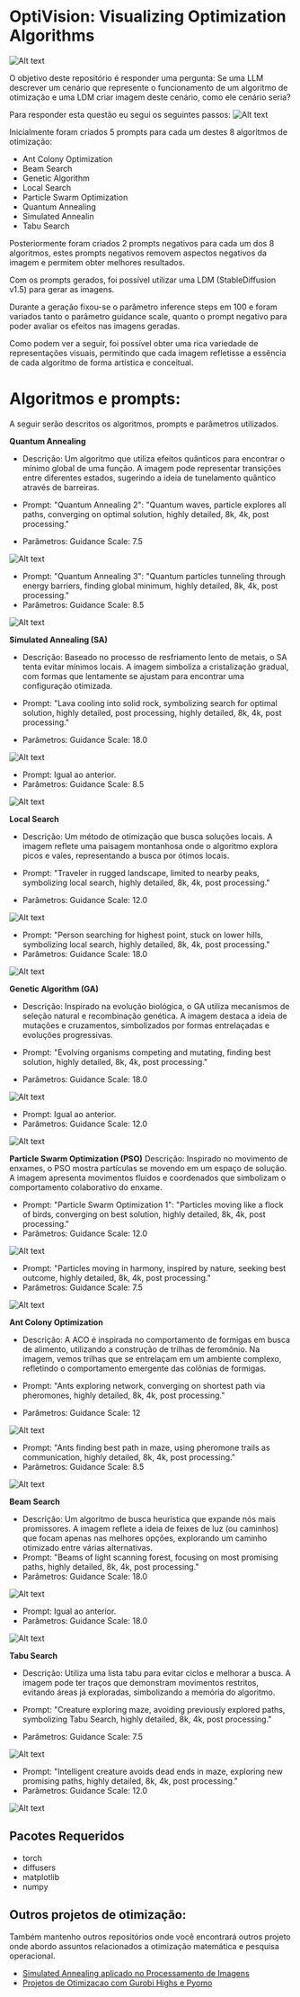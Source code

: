 # OptiVision: Visualizing Optimization Algorithms
![Alt text](images/cover.png)

O objetivo deste repositório é responder uma pergunta: Se uma LLM descrever um cenário que represente o funcionamento de um algoritmo de otimização e uma LDM criar imagem deste cenário, como ele cenário seria?

Para responder esta questão eu segui os seguintes passos:
![Alt text](images/explicação.png)

Inicialmente foram criados 5 prompts para cada um destes 8 algoritmos de otimização:
- Ant Colony Optimization
- Beam Search
- Genetic Algorithm
- Local Search
- Particle Swarm Optimization
- Quantum Annealing
- Simulated Annealin
- Tabu Search

Posteriormente foram criados 2 prompts negativos para cada um dos 8 algoritmos, estes prompts negativos removem aspectos negativos da imagem e permitem obter melhores resultados.

Com os prompts gerados, foi possível utilizar uma LDM (StableDiffusion v1.5) para gerar as imagens.

Durante a geração fixou-se o parâmetro inference steps em 100 e foram variados tanto o parâmetro guidance scale, quanto o prompt negativo para poder avaliar os efeitos nas imagens geradas.

Como podem ver a seguir, foi possível obter uma rica variedade de representações visuais, permitindo que cada imagem refletisse a essência de cada algoritmo de forma artística e conceitual.

# Algoritmos e prompts:
A seguir serão descritos os algoritmos, prompts e parâmetros utilizados.

**Quantum Annealing**
- Descrição: Um algoritmo que utiliza efeitos quânticos para encontrar o mínimo global de uma função. A imagem pode representar transições entre diferentes estados, sugerindo a ideia de tunelamento quântico através de barreiras.

- Prompt: "Quantum Annealing 2": "Quantum waves, particle explores all paths, converging on optimal solution, highly detailed, 8k, 4k, post processing."
- Parâmetros: Guidance Scale: 7.5
    
![Alt text](images/Quantum%20Annealing/Quantum%20Annealing%202_7.5_100_1.png)

- Prompt: "Quantum Annealing 3": "Quantum particles tunneling through energy barriers, finding global minimum, highly detailed, 8k, 4k, post processing."
- Parâmetros: Guidance Scale: 8.5

![Alt text](images/Quantum%20Annealing/Quantum%20Annealing%203_8.5_100_1.png)


**Simulated Annealing (SA)**
- Descrição: Baseado no processo de resfriamento lento de metais, o SA tenta evitar mínimos locais. A imagem simboliza a cristalização gradual, com formas que lentamente se ajustam para encontrar uma configuração otimizada.

- Prompt: "Lava cooling into solid rock, symbolizing search for optimal solution, highly detailed, post processing, highly detailed, 8k, 4k, post processing."
- Parâmetros: Guidance Scale: 18.0

![Alt text](images/Simulated%20Annealing/Simulated%20Annealing%201_18.0_100_1.png)
- Prompt: Igual ao anterior.
- Parâmetros: Guidance Scale: 8.5

![Alt text](images/Simulated%20Annealing/Simulated%20Annealing%201_8.5_100_1.png)

**Local Search**
- Descrição: Um método de otimização que busca soluções locais. A imagem reflete uma paisagem montanhosa onde o algoritmo explora picos e vales, representando a busca por ótimos locais.

- Prompt: "Traveler in rugged landscape, limited to nearby peaks, symbolizing local search, highly detailed, 8k, 4k, post processing."
- Parâmetros: Guidance Scale: 12.0

![Alt text](images/Local%20Search/Local%20Search%203_12.0_100_1.png)

- Prompt: "Person searching for highest point, stuck on lower hills, symbolizing local search, highly detailed, 8k, 4k, post processing."
- Parâmetros: Guidance Scale: 18.0

![Alt text](images/Local%20Search/Local%20Search%205_18.0_100_0.png)

**Genetic Algorithm (GA)**
- Descrição: Inspirado na evolução biológica, o GA utiliza mecanismos de seleção natural e recombinação genética. A imagem destaca a ideia de mutações e cruzamentos, simbolizados por formas entrelaçadas e evoluções progressivas.

- Prompt: "Evolving organisms competing and mutating, finding best solution, highly detailed, 8k, 4k, post processing."
- Parâmetros: Guidance Scale: 18.0

![Alt text](images/Genetic%20Algorithm/Genetic%20Algorithm%203_18.0_100_1.png)

- Prompt: Igual ao anterior.
- Parâmetros: Guidance Scale: 12.0

![Alt text](images/Genetic%20Algorithm/Genetic%20Algorithm%203_12.0_100_1.png)

**Particle Swarm Optimization (PSO)**
Descrição: Inspirado no movimento de enxames, o PSO mostra partículas se movendo em um espaço de solução. A imagem apresenta movimentos fluidos e coordenados que simbolizam o comportamento colaborativo do enxame.

- Prompt: "Particle Swarm Optimization 1": "Particles moving like a flock of birds, converging on best solution, highly detailed, 8k, 4k, post processing."
- Parâmetros: Guidance Scale: 12.0


![Alt text](images/Particle%20Swarm%20Optimization/Particle%20Swarm%20Optimization%201_12.0_100_0.png)

- Prompt: "Particles moving in harmony, inspired by nature, seeking best outcome, highly detailed, 8k, 4k, post processing."
- Parâmetros: Guidance Scale: 7.5

![Alt text](images/Particle%20Swarm%20Optimization/Particle%20Swarm%20Optimization%203_7.5_100_0.png)


**Ant Colony Optimization**
- Descrição: A ACO é inspirada no comportamento de formigas em busca de alimento, utilizando a construção de trilhas de feromônio. Na imagem, vemos trilhas que se entrelaçam em um ambiente complexo, refletindo o comportamento emergente das colônias de formigas.

- Prompt: "Ants exploring network, converging on shortest path via pheromones, highly detailed, 8k, 4k, post processing."
- Parâmetros: Guidance Scale: 12

![Alt text](images/Ant%20Colony%20Optimization/Ant%20Colony%20Optimization%202_12.0_100_0.png)

- Prompt: "Ants finding best path in maze, using pheromone trails as communication, highly detailed, 8k, 4k, post processing."
- Parâmetros: Guidance Scale: 8.5

![Alt text](images/Ant%20Colony%20Optimization/Ant%20Colony%20Optimization%203_8.5_100_0.png)

**Beam Search**
- Descrição: Um algoritmo de busca heurística que expande nós mais promissores. A imagem reflete a ideia de feixes de luz (ou caminhos) que focam apenas nas melhores opções, explorando um caminho otimizado entre várias alternativas.
- Prompt: "Beams of light scanning forest, focusing on most promising paths, highly detailed, 8k, 4k, post processing."
- Parâmetros: Guidance Scale: 18.0

![Alt text](images/Beam%20Search/Beam%20Search%201_18.0_100_0.png)

- Prompt: Igual ao anterior.
- Parâmetros: Guidance Scale: 18.0

![Alt text](images/Beam%20Search/Beam%20Search%201_18.0_100_1.png)

**Tabu Search**
- Descrição: Utiliza uma lista tabu para evitar ciclos e melhorar a busca. A imagem pode ter traços que demonstram movimentos restritos, evitando áreas já exploradas, simbolizando a memória do algoritmo.

- Prompt: "Creature exploring maze, avoiding previously explored paths, symbolizing Tabu Search, highly detailed, 8k, 4k, post processing."
- Parâmetros: Guidance Scale: 7.5

![Alt text](images/Tabu%20Search/Tabu%20Search%203_7.5_100_1.png)

- Prompt: "Intelligent creature avoids dead ends in maze, exploring new promising paths, highly detailed, 8k, 4k, post processing."
- Parâmetros: Guidance Scale: 12.0

![Alt text](images/Tabu%20Search/Tabu%20Search%205_12.0_100_0.png)

## Pacotes Requeridos
- torch
- diffusers 
- matplotlib
- numpy

## Outros projetos de otimização:
Também mantenho outros repositórios onde você encontrará outros projeto onde abordo assuntos relacionados a otimização matemática e pesquisa operacional.

- [Simulated Annealing aplicado no Processamento de Imagens](https://github.com/rafaelgard/Simulated-annealing)
- [Projetos de Otimizacao com Gurobi Highs e Pyomo](https://github.com/rafaelgard/Projetos_de_Otimizacao_com_Gurobi_Highs_e_Pyomo)
